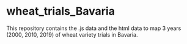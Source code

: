 # wheat_trials_Bavaria
 This repository contains the .js data and the html data to map 3 years (2000, 2010, 2019) of wheat variety trials in Bavaria.
